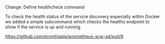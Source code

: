 Change: Define healthcheck command

To check the health status of the service discovery especially within Docker we
added a simple subcommand which checks the healthz endpoint to show if the
service is up and running.

https://github.com/promhippie/prometheus-scw-sd/pull/9
